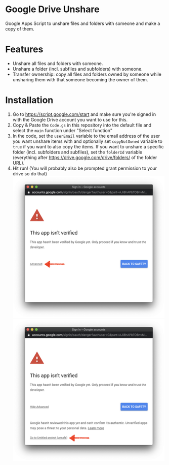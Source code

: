 # Google Drive Unshare
Google Apps Script to unshare files and folders with someone and make a copy of
them.

# Features

- Unshare all files and folders with someone.
- Unshare a folder (incl. subfiles and subfolders) with someone.
- Transfer ownership: copy all files and folders owned by someone while
  unsharing them with that someone becoming the owner of them.

# Installation

1. Go to https://script.google.com/start and make sure you're signed in with the
   Google Drive account you want to use for this.
2. Copy & Paste the `Code.gs` in this repository into the default file and
   select the `main` function under "Select function"
3. In the code, set the `userEmail` variable to the email address of the user
   you want unshare items with and optionally set `copyNotOwned` variable to
   `true` if you want to also copy the items. If you want to unshare a specific
   folder (incl. subfolders and subfiles), set the `folderId` variable
   (everything after https://drive.google.com/drive/folders/ of the folder URL).
4. Hit run! (You will probably also be prompted grant permission to your drive
   so do that)
   ![permissions](.github/permissions.png)
   ![permissions](.github/permissions_allow.png)